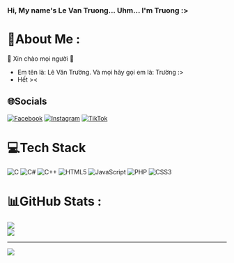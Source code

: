 ### Hi, My name's Le Van Truong... Uhm... I'm Truong :>

# 💫About Me :
🌱 Xin chào mọi người 🌱
- Em tên là: Lê Văn Trường. Và mọi hãy gọi em là: Trường :>
- Hết ><

## 🌐Socials
[![Facebook](https://img.shields.io/badge/Facebook-%231877F2.svg?logo=Facebook&logoColor=white)](https://www.facebook.com/Lvt2212/) [![Instagram](https://img.shields.io/badge/Instagram-%23E4405F.svg?logo=Instagram&logoColor=white)](https://www.instagram.com/leev.truong/) [![TikTok](https://img.shields.io/badge/TikTok-%23000000.svg?logo=TikTok&logoColor=white)](@https://www.tiktok.com/@leev.truong) 

# 💻Tech Stack
![C](https://img.shields.io/badge/c-%2300599C.svg?style=for-the-badge&logo=c&logoColor=white) ![C#](https://img.shields.io/badge/c%23-%23239120.svg?style=for-the-badge&logo=c-sharp&logoColor=white) ![C++](https://img.shields.io/badge/c++-%2300599C.svg?style=for-the-badge&logo=c%2B%2B&logoColor=white) ![HTML5](https://img.shields.io/badge/html5-%23E34F26.svg?style=for-the-badge&logo=html5&logoColor=white) ![JavaScript](https://img.shields.io/badge/javascript-%23323330.svg?style=for-the-badge&logo=javascript&logoColor=%23F7DF1E) ![PHP](https://img.shields.io/badge/php-%23777BB4.svg?style=for-the-badge&logo=php&logoColor=white) ![CSS3](https://img.shields.io/badge/css3-%231572B6.svg?style=for-the-badge&logo=css3&logoColor=white)
# 📊GitHub Stats :
![](https://github-readme-stats.vercel.app/api?username=leevtruong&theme=radical&hide_border=false&include_all_commits=false&count_private=false)<br/>
![](https://github-readme-streak-stats.herokuapp.com/?user=leevtruong&theme=radical&hide_border=false)<br/>

---
[![](https://visitcount.itsvg.in/api?id=leevtruong&icon=0&color=0)](https://visitcount.itsvg.in)

